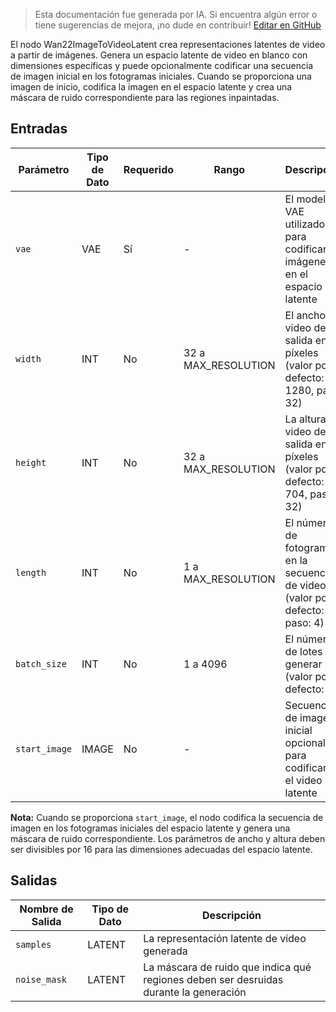 > Esta documentación fue generada por IA. Si encuentra algún error o tiene sugerencias de mejora, ¡no dude en contribuir! [Editar en GitHub](https://github.com/Comfy-Org/embedded-docs/blob/main/comfyui_embedded_docs/docs/Wan22ImageToVideoLatent/es.md)

El nodo Wan22ImageToVideoLatent crea representaciones latentes de video a partir de imágenes. Genera un espacio latente de video en blanco con dimensiones específicas y puede opcionalmente codificar una secuencia de imagen inicial en los fotogramas iniciales. Cuando se proporciona una imagen de inicio, codifica la imagen en el espacio latente y crea una máscara de ruido correspondiente para las regiones inpaintadas.

## Entradas

| Parámetro | Tipo de Dato | Requerido | Rango | Descripción |
|-----------|-----------|----------|-------|-------------|
| `vae` | VAE | Sí | - | El modelo VAE utilizado para codificar imágenes en el espacio latente |
| `width` | INT | No | 32 a MAX_RESOLUTION | El ancho del video de salida en píxeles (valor por defecto: 1280, paso: 32) |
| `height` | INT | No | 32 a MAX_RESOLUTION | La altura del video de salida en píxeles (valor por defecto: 704, paso: 32) |
| `length` | INT | No | 1 a MAX_RESOLUTION | El número de fotogramas en la secuencia de video (valor por defecto: 49, paso: 4) |
| `batch_size` | INT | No | 1 a 4096 | El número de lotes a generar (valor por defecto: 1) |
| `start_image` | IMAGE | No | - | Secuencia de imagen inicial opcional para codificar en el video latente |

**Nota:** Cuando se proporciona `start_image`, el nodo codifica la secuencia de imagen en los fotogramas iniciales del espacio latente y genera una máscara de ruido correspondiente. Los parámetros de ancho y altura deben ser divisibles por 16 para las dimensiones adecuadas del espacio latente.

## Salidas

| Nombre de Salida | Tipo de Dato | Descripción |
|-------------|-----------|-------------|
| `samples` | LATENT | La representación latente de video generada |
| `noise_mask` | LATENT | La máscara de ruido que indica qué regiones deben ser desruidas durante la generación |
